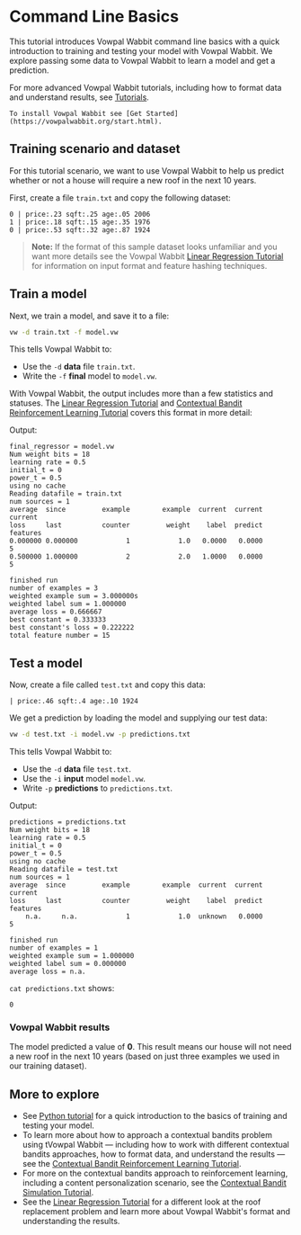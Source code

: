 # Command Line Basics

This tutorial introduces Vowpal Wabbit command line basics with a quick introduction to training and testing your model with Vowpal Wabbit. We explore passing some data to Vowpal Wabbit to learn a model and get a prediction.

For more advanced Vowpal Wabbit tutorials, including how to format data and understand results, see [Tutorials](https://vowpalwabbit.org/tutorials.html).

```{admonition} Prerequisites
To install Vowpal Wabbit see [Get Started](https://vowpalwabbit.org/start.html).
```

## Training scenario and dataset

For this tutorial scenario, we want to use Vowpal Wabbit to help us predict whether or not a house will require a new roof in the next 10 years.

First, create a file `train.txt` and copy the following dataset:

```
0 | price:.23 sqft:.25 age:.05 2006
1 | price:.18 sqft:.15 age:.35 1976
0 | price:.53 sqft:.32 age:.87 1924
```

>**Note:** If the format of this sample dataset looks unfamiliar and you want more details see the Vowpal Wabbit [Linear Regression Tutorial](cmd_linear_regression.md#create-a-dataset) for information on input format and feature hashing techniques.

## Train a model

Next, we train a model, and save it to a file:

```sh
vw -d train.txt -f model.vw
```

This tells Vowpal Wabbit to:

- Use the `-d` **data** file `train.txt`.
- Write the `-f` **final** model to `model.vw`.

With Vowpal Wabbit, the output includes more than a few statistics and statuses. The [Linear Regression Tutorial](cmd_linear_regression.md#vowpal-wabbit-diagnostic-header) and [Contextual Bandit Reinforcement Learning Tutorial](python_Contextual_bandits_and_Vowpal_Wabbit.ipynb) covers this format in more detail:

Output:

```text
final_regressor = model.vw
Num weight bits = 18
learning rate = 0.5
initial_t = 0
power_t = 0.5
using no cache
Reading datafile = train.txt
num sources = 1
average  since         example        example  current  current  current
loss     last          counter         weight    label  predict features
0.000000 0.000000            1            1.0   0.0000   0.0000        5
0.500000 1.000000            2            2.0   1.0000   0.0000        5

finished run
number of examples = 3
weighted example sum = 3.000000s
weighted label sum = 1.000000
average loss = 0.666667
best constant = 0.333333
best constant's loss = 0.222222
total feature number = 15
```

## Test a model

Now, create a file called `test.txt` and copy this data:

```
| price:.46 sqft:.4 age:.10 1924
```

We get a prediction by loading the model and supplying our test data:

```sh
vw -d test.txt -i model.vw -p predictions.txt
```
This tells Vowpal Wabbit to:

- Use the `-d` **data** file `test.txt`.
- Use the `-i` **input** model `model.vw`.
- Write `-p` **predictions** to `predictions.txt`.

Output:

```text
predictions = predictions.txt
Num weight bits = 18
learning rate = 0.5
initial_t = 0
power_t = 0.5
using no cache
Reading datafile = test.txt
num sources = 1
average  since         example        example  current  current  current
loss     last          counter         weight    label  predict features
    n.a.     n.a.            1            1.0  unknown   0.0000        5

finished run
number of examples = 1
weighted example sum = 1.000000
weighted label sum = 0.000000
average loss = n.a.
```

`cat predictions.txt` shows:

```
0
```

### Vowpal Wabbit results
The model predicted a value of **0**. This result means our house will not need a new roof in the next 10 years (based on just three examples we used in our training dataset).

## More to explore

- See [Python tutorial](python_first_steps.ipynb) for a quick introduction to the basics of training and testing your model.
- To learn more about how to approach a contextual bandits problem using  tVowpal Wabbit — including how to  work with different contextual bandits approaches, how to format data, and understand the results — see the [Contextual Bandit Reinforcement Learning Tutorial](python_Contextual_bandits_and_Vowpal_Wabbit.ipynb).
- For more on the contextual bandits approach to reinforcement learning, including a content personalization scenario, see the [Contextual Bandit Simulation Tutorial](python_Simulating_a_news_personalization_scenario_using_Contextual_Bandits.ipynb).
- See the [Linear Regression Tutorial](cmd_linear_regression.md) for a different look at the roof replacement problem and learn more about Vowpal Wabbit's format and understanding the results.
